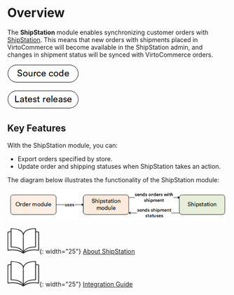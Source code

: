 # Overview

The **ShipStation** module enables synchronizing customer orders with [ShipStation](http://www.shipstation.com/). This means that new orders with shipments placed in VirtoCommerce will become available in the ShipStation admin, and changes in shipment status will be synced with VirtoCommerce orders.

[![Source code](media/source_code.png)](https://github.com/VirtoCommerce/vc-module-shipstation)

[![Download](media/latest_release.png)](https://github.com/VirtoCommerce/vc-module-shipstation/releases)

## Key Features

With the ShipStation module, you can:

* Export orders specified by store.
* Update order and shipping statuses when ShipStation takes an action.

The diagram below illustrates the functionality of the ShipStation module:

![Key entities](media/key-entities.png)

![Readmore](media/readmore.png){: width="25"} [About ShipStation](https://shipstation.com/)

![Readmore](media/readmore.png){: width="25"} [Integration Guide](https://help.shipstation.com/hc/en-us/articles/360025856192-Custom-Store-Development-Guide)
